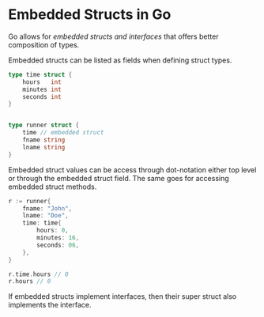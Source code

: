 # Embedded Structs in Go

Go allows for _embedded structs and interfaces_ that offers better composition of types.

Embedded structs can be listed as fields when defining struct types.

```go
type time struct {
	hours   int
	minutes int
	seconds int
}


type runner struct {
	time // embedded struct
	fname string
	lname string
}
```

Embedded struct values can be access through dot-notation either top level or through the embedded struct field. The same goes for accessing embedded struct methods.

```go
r := runner{
    fname: "John",
    lname: "Doe",
    time: time{
        hours: 0,
        minutes: 16,
        seconds: 06,
    },
}

r.time.hours // 0
r.hours // 0
```

If embedded structs implement interfaces, then their super struct also implements the interface.
